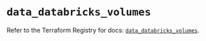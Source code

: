 # `data_databricks_volumes`

Refer to the Terraform Registry for docs: [`data_databricks_volumes`](https://registry.terraform.io/providers/databricks/databricks/1.53.0/docs/data-sources/volumes).
